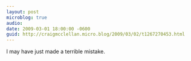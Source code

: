 ```yaml
---
layout: post
microblog: true
audio: 
date: 2009-03-01 18:00:00 -0600
guid: http://craigmcclellan.micro.blog/2009/03/02/t1267270453.html
---
```

I may have just made a terrible mistake.
